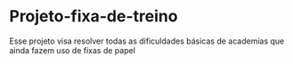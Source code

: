 # Projeto-fixa-de-treino
Esse projeto visa resolver todas as dificuldades básicas de academias que ainda fazem uso de fixas de papel 
